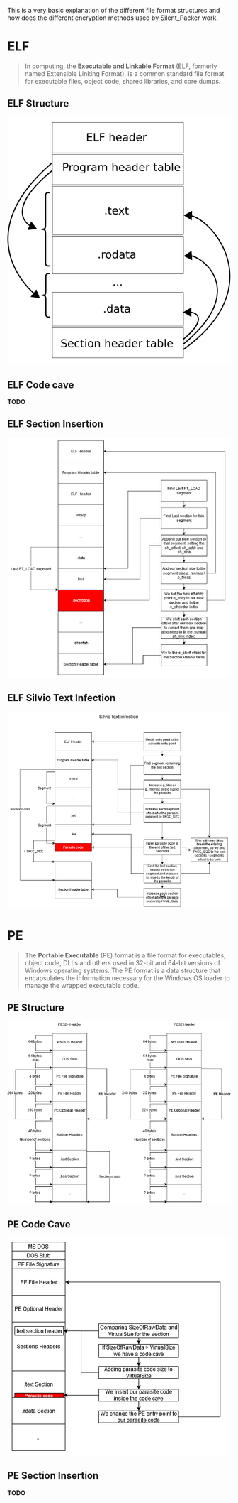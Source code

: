 This is a very basic explanation of the different file format structures and how does the different encryption methods used by Silent_Packer work.

# ELF

> In computing, the **Executable and Linkable Format** (ELF, formerly named Extensible Linking Format), is a common standard file format for executable files, object code, shared libraries, and core dumps.

## ELF Structure

![ELF Structure](resources/elf_structure.svg)

## ELF Code cave

**TODO**

## ELF Section Insertion

![ELF Section Insertion](resources/ELF_Section_Insertion.png)

## ELF Silvio Text Infection

![ELF Silvio Text Infection](resources/ELF_Silvio_text_infection.png)

# PE

> The **Portable Executable** (PE) format is a file format for executables, object code, DLLs and others used in 32-bit and 64-bit versions of Windows operating systems. The PE format is a data structure that encapsulates the information necessary for the Windows OS loader to manage the wrapped executable code.

## PE Structure

![PE Structure](resources/PE_structure.png)

## PE Code Cave

![PE Code Cave](resources/PE_Code_cave.png)

## PE Section Insertion

**TODO**